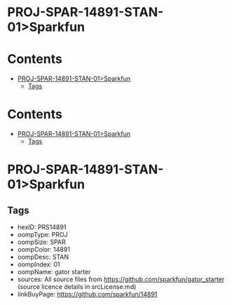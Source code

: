 
PROJ-SPAR-14891-STAN-01>Sparkfun
================================

Contents
========

* [PROJ-SPAR-14891-STAN-01>Sparkfun](#proj-spar-14891-stan-01sparkfun)
	* [Tags](#tags)

Contents
========

* [PROJ-SPAR-14891-STAN-01>Sparkfun](#proj-spar-14891-stan-01sparkfun)
	* [Tags](#tags)

# PROJ-SPAR-14891-STAN-01>Sparkfun

## Tags

- hexID: PRS14891
- oompType: PROJ
- oompSize: SPAR
- oompColor: 14891
- oompDesc: STAN
- oompIndex: 01
- oompName: gator starter
- sources: All source files from https://github.com/sparkfun/gator_starter (source licence details in srcLicense.md)
- linkBuyPage: https://github.com/sparkfun/14891
